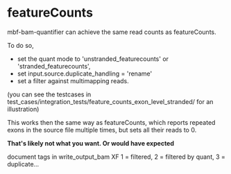 # featureCounts

mbf-bam-quantifier can achieve the same read counts as featureCounts.

To do so, 
 - set the quant mode to 'unstranded_featurecounts' or 'stranded_featurecounts',
 - set input.source.duplicate_handling = 'rename'
 - set a filter against multimapping reads.

(you can see the testcases in test_cases/integration_tests/feature_counts_exon_level_stranded/
for an illustration)

This works then the same way as featureCounts, which reports
repeated exons in the source file multiple times, but sets all their reads to 0.

**That's likely not what you want. Or would have expected**




document tags in write_output_bam
XF 1 = filtered, 2 = filtered by quant, 3 = duplicate...
